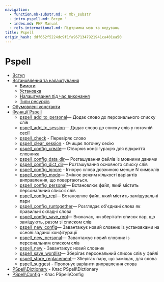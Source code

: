 ```yaml
---
navigation:
  - function.mb-substr.md: « mb\_substr
  - intro.pspell.md: Вступ "
  - index.md: PHP Manual
  - refs.international.md: Підтримка мов та кодувань
title: Pspell
origin_hash: ddf652f5224dc9f1fa9671347921941ca401ea50
---
```

# Pspell

-   [Вступ](intro.pspell.md)
-   [Встановлення та налаштування](pspell.setup.md)
    -   [Вимоги](pspell.requirements.md)
    -   [Установка](pspell.installation.md)
    -   [Налаштування під час виконання](pspell.configuration.md)
    -   [Типи ресурсів](pspell.resources.md)
-   [Обумовлені константи](pspell.constants.md)
-   [Функції Pspell](ref.pspell.md)
    -   [pspell\_add\_to\_personal](function.pspell-add-to-personal.md)— Додає слово до персонального списку слів
    -   [pspell\_add\_to\_session](function.pspell-add-to-session.md)— Додає слово до списку слів у поточній сесії
    -   [pspell\_check](function.pspell-check.md) \- Перевіряє слово
    -   [pspell\_clear\_session](function.pspell-clear-session.md) \- Очищає поточну сесію
    -   [pspell\_config\_create](function.pspell-config-create.md)— Створює конфігурацію для відкриття словника
    -   [pspell\_config\_data\_dir](function.pspell-config-data-dir.md)— Розташування файлів із мовними даними
    -   [pspell\_config\_dict\_dir](function.pspell-config-dict-dir.md)— Розташування основного списку слів
    -   [pspell\_config\_ignore](function.pspell-config-ignore.md) \- Ігнорує слова довжиною менше N символів
    -   [pspell\_config\_mode](function.pspell-config-mode.md)— Змінює режим кількості варіантів виправлення, що повертаються.
    -   [pspell\_config\_personal](function.pspell-config-personal.md)— Встановлює файл, який містить персональний список слів
    -   [pspell\_config\_repl](function.pspell-config-repl.md)— Встановлює файл, який містить заміщувальні пари
    -   [pspell\_config\_runtogether](function.pspell-config-runtogether.md)— Розглядає об'єднані слова як правильні складні слова
    -   [pspell\_config\_save\_repl](function.pspell-config-save-repl.md)— Визначає, чи зберігати список пар, що заміщують, разом зі списком слів
    -   [pspell\_new\_config](function.pspell-new-config.md)— Завантажує новий словник із установками на основі заданої конфігурації
    -   [pspell\_new\_personal](function.pspell-new-personal.md)— Завантажує новий словник із персональним списком слів
    -   [pspell\_new](function.pspell-new.md) \- Завантажує новий словник
    -   [pspell\_save\_wordlist](function.pspell-save-wordlist.md)— Зберігає персональний список слів у файлі
    -   [pspell\_store\_replacement](function.pspell-store-replacement.md)— Зберігає пару, що заміщає, для слова
    -   [pspell\_suggest](function.pspell-suggest.md) \- Пропонує варіанти виправлення слова
-   [PSpell\\Dictionary](class.pspell-dictionary.md) \- Клас PSpell\\Dictionary
-   [PSpell\\Config](class.pspell-config.md) \- Клас PSpell\\Config
